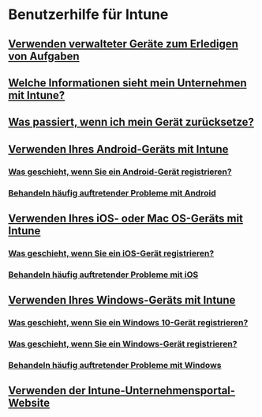 # Benutzerhilfe für Intune
## [Verwenden verwalteter Geräte zum Erledigen von Aufgaben](use-managed-devices-to-get-work-done.md)
## [Welche Informationen sieht mein Unternehmen mit Intune?](what-info-can-your-company-see-when-you-enroll-your-device-in-intune.md)
## [Was passiert, wenn ich mein Gerät zurücksetze?](what-happens-if-you-reset-your-device-cpwebsite.md)
## [Verwenden Ihres Android-Geräts mit Intune](using-your-android-device-with-intune.md)
### [Was geschieht, wenn Sie ein Android-Gerät registrieren?](what-happens-if-you-install-the-company-portal-app-and-enroll-your-device-in-intune-android.md)
### [Behandeln häufig auftretender Probleme mit Android](troubleshoot-your-device-android.md)
## [Verwenden Ihres iOS- oder Mac OS-Geräts mit Intune](using-your-iOS-or-macOS-device-with-intune.md)
### [Was geschieht, wenn Sie ein iOS-Gerät registrieren?](what-happens-if-you-install-the-company-portal-app-and-enroll-your-device-in-intune-ios.md)
### [Behandeln häufig auftretender Probleme mit iOS](troubleshoot-your-device-iOS.md)
## [Verwenden Ihres Windows-Geräts mit Intune](using-your-windows-device-with-intune.md)
### [Was geschieht, wenn Sie ein Windows 10-Gerät registrieren?](what-happens-if-you-install-the-company-portal-app-and-enroll-your-device-in-intune-windows10.md)
### [Was geschieht, wenn Sie ein Windows-Gerät registrieren?](what-happens-if-you-install-the-company-portal-app-and-enroll-your-device-in-intune-windows.md)
### [Behandeln häufig auftretender Probleme mit Windows](troubleshoot-your-device-windows.md)
## [Verwenden der Intune-Unternehmensportal-Website](using-the-intune-company-portal-website.md)

